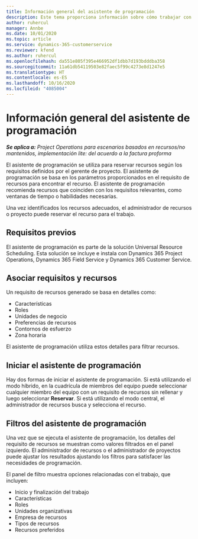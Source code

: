 ```yaml
---
title: Información general del asistente de programación
description: Este tema proporciona información sobre cómo trabajar con el asistente de programación para reservar recursos.
author: ruhercul
manager: Annbe
ms.date: 10/01/2020
ms.topic: article
ms.service: dynamics-365-customerservice
ms.reviewer: kfend
ms.author: ruhercul
ms.openlocfilehash: da551e805f395e466952df1dbb7d193bdddba358
ms.sourcegitcommit: 11a61db54119503e82faec5f99c4273e8d1247e5
ms.translationtype: HT
ms.contentlocale: es-ES
ms.lasthandoff: 10/16/2020
ms.locfileid: "4085004"
---
```

# <a name="schedule-assistant-overview"></a>Información general del asistente de programación

_**Se aplica a:** Project Operations para escenarios basados en recursos/no mantenidos, implementación lite: del acuerdo a la factura proforma_

El asistente de programación se utiliza para reservar recursos según los requisitos definidos por el gerente de proyecto. El asistente de programación se basa en los parámetros proporcionados en el requisito de recursos para encontrar el recurso. El asistente de programación recomienda recursos que coinciden con los requisitos relevantes, como ventanas de tiempo o habilidades necesarias.

Una vez identificados los recursos adecuados, el administrador de recursos o proyecto puede reservar el recurso para el trabajo.

## <a name="prerequisites"></a>Requisitos previos

El asistente de programación es parte de la solución Universal Resource Scheduling. Esta solución se incluye e instala con Dynamics 365 Project Operations, Dynamics 365 Field Service y Dynamics 365 Customer Service.

## <a name="matching-requirements-and-resources"></a>Asociar requisitos y recursos

Un requisito de recursos generado se basa en detalles como:

-   Características
-   Roles
-   Unidades de negocio
-   Preferencias de recursos
-   Contornos de esfuerzo
-   Zona horaria

El asistente de programación utiliza estos detalles para filtrar recursos.

## <a name="launch-the-schedule-assistant"></a>Iniciar el asistente de programación

Hay dos formas de iniciar el asistente de programación. Si está utilizando el modo híbrido, en la cuadrícula de miembros del equipo puede seleccionar cualquier miembro del equipo con un requisito de recursos sin rellenar y luego seleccionar **Reservar**. Si está utilizando el modo central, el administrador de recursos busca y selecciona el recurso.

## <a name="schedule-assistant-filters"></a>Filtros del asistente de programación

Una vez que se ejecuta el asistente de programación, los detalles del requisito de recursos se muestran como valores filtrados en el panel izquierdo. El administrador de recursos o el administrador de proyectos puede ajustar los resultados ajustando los filtros para satisfacer las necesidades de programación.

El panel de filtro muestra opciones relacionadas con el trabajo, que incluyen:

-   Inicio y finalización del trabajo
-   Características
-   Roles
-   Unidades organizativas
-   Empresa de recursos
-   Tipos de recursos
-   Recursos preferidos
